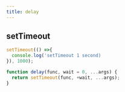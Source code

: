 ```yaml
---
title: delay
---
```


## setTimeout

```js
setTimeout(() =>{
  console.log('setTimeout 1 second)
}), 1000);
```

```js
function delay(func, wait = 0, ...args) {
  return setTimeout(func, +wait, ...args);
}
```
